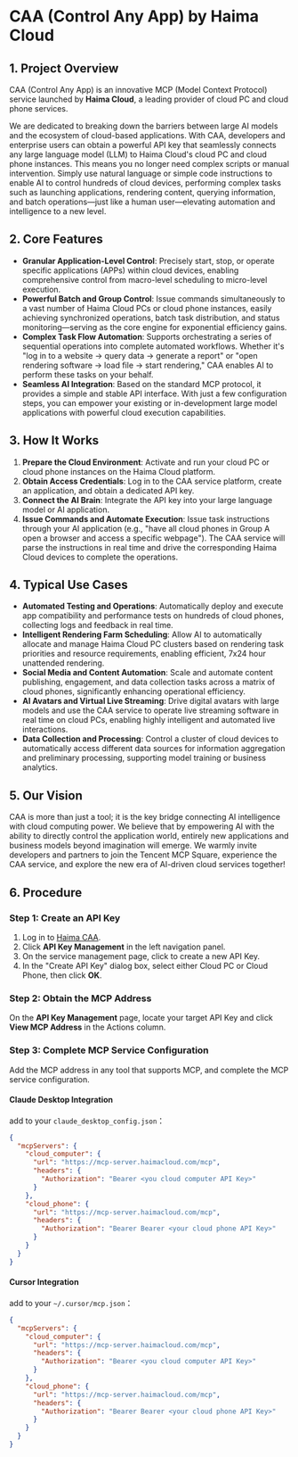 # **CAA (Control Any App) by Haima Cloud**

## **1. Project Overview**

CAA (Control Any App) is an innovative MCP (Model Context Protocol) service launched by **Haima Cloud**, a leading provider of cloud PC and cloud phone services.

We are dedicated to breaking down the barriers between large AI models and the ecosystem of cloud-based applications. With CAA, developers and enterprise users can obtain a powerful API key that seamlessly connects any large language model (LLM) to Haima Cloud's cloud PC and cloud phone instances. This means you no longer need complex scripts or manual intervention. Simply use natural language or simple code instructions to enable AI to control hundreds of cloud devices, performing complex tasks such as launching applications, rendering content, querying information, and batch operations—just like a human user—elevating automation and intelligence to a new level.

## **2. Core Features**

*   **Granular Application-Level Control**: Precisely start, stop, or operate specific applications (APPs) within cloud devices, enabling comprehensive control from macro-level scheduling to micro-level execution.
*   **Powerful Batch and Group Control**: Issue commands simultaneously to a vast number of Haima Cloud PCs or cloud phone instances, easily achieving synchronized operations, batch task distribution, and status monitoring—serving as the core engine for exponential efficiency gains.
*   **Complex Task Flow Automation**: Supports orchestrating a series of sequential operations into complete automated workflows. Whether it's "log in to a website -> query data -> generate a report" or "open rendering software -> load file -> start rendering," CAA enables AI to perform these tasks on your behalf.
*   **Seamless AI Integration**: Based on the standard MCP protocol, it provides a simple and stable API interface. With just a few configuration steps, you can empower your existing or in-development large model applications with powerful cloud execution capabilities.

## **3. How It Works**

1.  **Prepare the Cloud Environment**: Activate and run your cloud PC or cloud phone instances on the Haima Cloud platform.
2.  **Obtain Access Credentials**: Log in to the CAA service platform, create an application, and obtain a dedicated API key.
3.  **Connect the AI Brain**: Integrate the API key into your large language model or AI application.
4.  **Issue Commands and Automate Execution**: Issue task instructions through your AI application (e.g., "have all cloud phones in Group A open a browser and access a specific webpage"). The CAA service will parse the instructions in real time and drive the corresponding Haima Cloud devices to complete the operations.

## **4. Typical Use Cases**

*   **Automated Testing and Operations**:
    Automatically deploy and execute app compatibility and performance tests on hundreds of cloud phones, collecting logs and feedback in real time.
*   **Intelligent Rendering Farm Scheduling**:
    Allow AI to automatically allocate and manage Haima Cloud PC clusters based on rendering task priorities and resource requirements, enabling efficient, 7x24 hour unattended rendering.
*   **Social Media and Content Automation**:
    Scale and automate content publishing, engagement, and data collection tasks across a matrix of cloud phones, significantly enhancing operational efficiency.
*   **AI Avatars and Virtual Live Streaming**:
    Drive digital avatars with large models and use the CAA service to operate live streaming software in real time on cloud PCs, enabling highly intelligent and automated live interactions.
*   **Data Collection and Processing**:
    Control a cluster of cloud devices to automatically access different data sources for information aggregation and preliminary processing, supporting model training or business analytics.

## **5. Our Vision**

CAA is more than just a tool; it is the key bridge connecting AI intelligence with cloud computing power. We believe that by empowering AI with the ability to directly control the application world, entirely new applications and business models beyond imagination will emerge. We warmly invite developers and partners to join the Tencent MCP Square, experience the CAA service, and explore the new era of AI-driven cloud services together!

## **6. Procedure**

### Step 1: Create an API Key

1. Log in to [Haima CAA](https://caa.haimacloud.com/).
2. Click **API Key Management** in the left navigation panel.
3. On the service management page, click to create a new API Key.
4. In the "Create API Key" dialog box, select either Cloud PC or Cloud Phone, then click **OK**.

### Step 2: Obtain the MCP Address

On the **API Key Management** page, locate your target API Key and click **View MCP Address** in the Actions column.

### Step 3: Complete MCP Service Configuration

Add the MCP address in any tool that supports MCP, and complete the MCP service configuration.

#### Claude Desktop Integration

add to your `claude_desktop_config.json`：

```json
{
  "mcpServers": {
    "cloud_computer": {
      "url": "https://mcp-server.haimacloud.com/mcp",
      "headers": {
        "Authorization": "Bearer <you cloud computer API Key>"
      }
    },
    "cloud_phone": {
      "url": "https://mcp-server.haimacloud.com/mcp",
      "headers": {
        "Authorization": "Bearer Bearer <your cloud phone API Key>"
      }
    }
  }
}
```

#### Cursor Integration

add to your `~/.cursor/mcp.json`：

```json
{
  "mcpServers": {
    "cloud_computer": {
      "url": "https://mcp-server.haimacloud.com/mcp",
      "headers": {
        "Authorization": "Bearer <you cloud computer API Key>"
      }
    },
    "cloud_phone": {
      "url": "https://mcp-server.haimacloud.com/mcp",
      "headers": {
        "Authorization": "Bearer Bearer <your cloud phone API Key>"
      }
    }
  }
}
```
